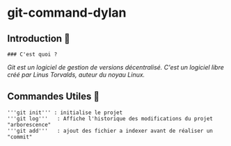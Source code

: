 # git-command-dylan

## Introduction :rocket:

	### C'est quoi ?
*Git est un logiciel de gestion de versions décentralisé. 
C'est un logiciel libre créé par Linus Torvalds, auteur du noyau Linux.*

## Commandes Utiles :metal:
	'''git init''' : initialise le projet 
	'''git log'''	: Affiche l'historique des modifications du projet "arborescence"
	'''git add'''	: ajout des fichier a indexer avant de réaliser un "commit"
	
